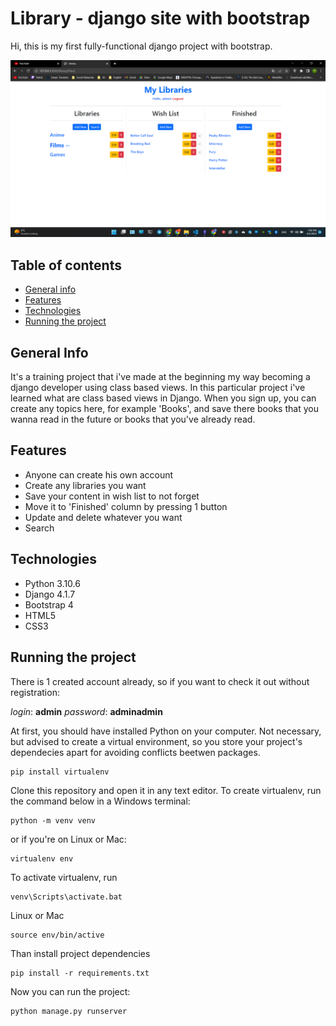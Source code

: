 # Library - django site with bootstrap

Hi, this is my first fully-functional django project with bootstrap.

![Screenshot](screenshot.png)

## Table of contents
* [General info](#general-info)
* [Features](#features)
* [Technologies](#technologies)
* [Running the project](#running-the-project)

## General Info

It's a training project that i've made at the beginning my way becoming a django developer using class based views. In this particular project i've learned what are class based views in Django. When you sign up, you can create any topics here, for example 'Books', and save there books that you wanna read in the future or books that you've already read.

## Features

- Anyone can create his own account
- Create any libraries you want
- Save your content in wish list to not forget
- Move it to 'Finished' column by pressing 1 button
- Update and delete whatever you want
- Search

## Technologies

- Python 3.10.6
- Django 4.1.7
- Bootstrap 4
- HTML5
- CSS3

## Running the project

There is 1 created account already, so if you want to check it out without registration:

*login*: **admin**
*password*: **adminadmin**

At first, you should have installed Python on your computer. Not necessary, but advised to create a virtual environment, so you store your project's dependecies apart for avoiding conflicts beetwen packages.
```shell
pip install virtualenv
```
Clone this repository and open it in any text editor. To create virtualenv, run the command below in a Windows terminal:
```shell
python -m venv venv
```
or if you're on Linux or Mac:
```shell
virtualenv env
```
To activate virtualenv, run
```shell
venv\Scripts\activate.bat
```
Linux or Mac
```shell
source env/bin/active
```
Than install project dependencies
```shell
pip install -r requirements.txt
```
Now you can run the project:
```shell
python manage.py runserver
```
